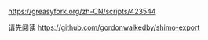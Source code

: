 https://greasyfork.org/zh-CN/scripts/423544

请先阅读 https://github.com/gordonwalkedby/shimo-export

















